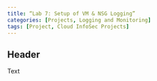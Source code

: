 ```yaml
---
title: “Lab 7: Setup of VM & NSG Logging”
categories: [Projects, Logging and Monitoring] 
tags: [Project, Cloud InfoSec Projects]
---
```


## Header

Text
